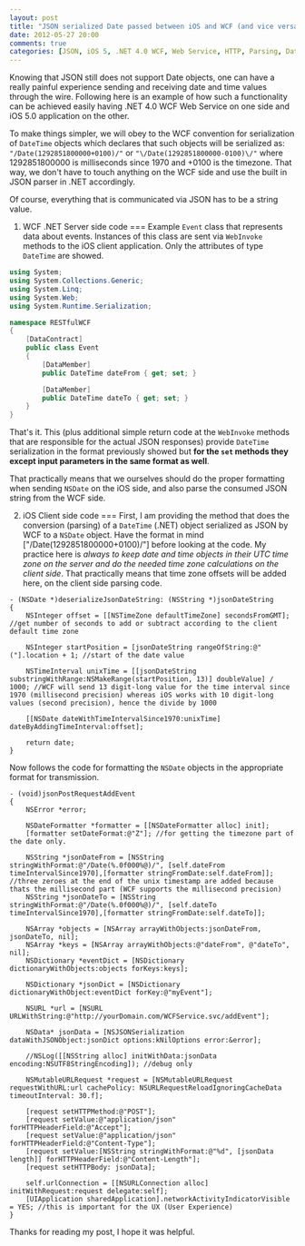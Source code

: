 ```yaml
---
layout: post
title: "JSON serialized Date passed between iOS and WCF (and vice versa)"
date: 2012-05-27 20:00
comments: true
categories: [JSON, iOS 5, .NET 4.0 WCF, Web Service, HTTP, Parsing, DateTime, NSDate]
---
```


Knowing that JSON still does not support Date objects, one can have a really painful experience sending and receiving date and time values through the wire. Following here is an example of how such a functionality can be achieved easily having .NET 4.0 WCF Web Service on one side and iOS 5.0 application on the other.

To make things simpler, we will obey to the WCF convention for serialization of `DateTime` objects which declares that such objects will be serialized as: `"/Date(1292851800000+0100)/"` or `"\/Date(1292851800000-0100)\/"` where 1292851800000 is milliseconds since 1970 and +0100 is the timezone. That way, we don't have to touch anything on the WCF side and use the built in JSON parser in .NET accordingly. 

Of course, everything that is communicated via JSON has to be a string value.

1. WCF .NET Server side code
===
Example `Event` class that represents data about events. Instances of this class are sent via `WebInvoke` methods to the iOS client application. Only the attributes of type `DateTime` are showed.

``` c# Event.cs
using System;
using System.Collections.Generic;
using System.Linq;
using System.Web;
using System.Runtime.Serialization;

namespace RESTfulWCF
{
    [DataContract]
    public class Event
    {
        [DataMember]
        public DateTime dateFrom { get; set; }

        [DataMember]
        public DateTime dateTo { get; set; }
    }
}
```

That's it. This (plus additional simple return code at the `WebInvoke` methods that are responsible for the actual JSON responses)  provide `DateTime` serialization in the format previously showed but **for the `set` methods they except input parameters in the same format as well**.

That practically means that we ourselves should do the proper formatting when sending `NSDate` on the iOS side, and also parse the consumed JSON string from the WCF side.

2. iOS Client side code
===
First, I am providing the method that does the conversion (parsing) of a `DateTime` (.NET) object serialized as JSON by WCF to a `NSDate` object. Have the format in mind ["/Date(1292851800000+0100)/"] before looking at the code. My practice here is *always to keep date and time objects in their UTC time zone on the server and do the needed time zone calculations on the client side*. That practically means that time zone offsets will be added here, on the client side parsing code.

``` objc Deserialization of Date Objects
- (NSDate *)deserializeJsonDateString: (NSString *)jsonDateString
{   
    NSInteger offset = [[NSTimeZone defaultTimeZone] secondsFromGMT]; //get number of seconds to add or subtract according to the client default time zone 
    
    NSInteger startPosition = [jsonDateString rangeOfString:@"("].location + 1; //start of the date value
    
    NSTimeInterval unixTime = [[jsonDateString substringWithRange:NSMakeRange(startPosition, 13)] doubleValue] / 1000; //WCF will send 13 digit-long value for the time interval since 1970 (millisecond precision) whereas iOS works with 10 digit-long values (second precision), hence the divide by 1000
    
    [[NSDate dateWithTimeIntervalSince1970:unixTime] dateByAddingTimeInterval:offset];
    
    return date;
}
```
Now follows the code for formatting the `NSDate` objects in the appropriate format for transmission.

``` objc NSDate to JSON date string
- (void)jsonPostRequestAddEvent
{ 
    NSError *error;
    
    NSDateFormatter *formatter = [[NSDateFormatter alloc] init];
    [formatter setDateFormat:@"Z"]; //for getting the timezone part of the date only.
    
    NSString *jsonDateFrom = [NSString stringWithFormat:@"/Date(%.0f000%@)/", [self.dateFrom timeIntervalSince1970],[formatter stringFromDate:self.dateFrom]]; //three zeroes at the end of the unix timestamp are added because thats the millisecond part (WCF supports the millisecond precision)
    NSString *jsonDateTo = [NSString stringWithFormat:@"/Date(%.0f000%@)/", [self.dateTo timeIntervalSince1970],[formatter stringFromDate:self.dateTo]];
    
    NSArray *objects = [NSArray arrayWithObjects:jsonDateFrom, jsonDateTo, nil];
    NSArray *keys = [NSArray arrayWithObjects:@"dateFrom", @"dateTo", nil];
    NSDictionary *eventDict = [NSDictionary dictionaryWithObjects:objects forKeys:keys];
    
    NSDictionary *jsonDict = [NSDictionary dictionaryWithObject:eventDict forKey:@"myEvent"];
    
    NSURL *url = [NSURL URLWithString:@"http://yourDomain.com/WCFService.svc/addEvent"];
    
    NSData* jsonData = [NSJSONSerialization dataWithJSONObject:jsonDict options:kNilOptions error:&error];
    
    //NSLog([[NSString alloc] initWithData:jsonData encoding:NSUTF8StringEncoding]); //debug only
    
    NSMutableURLRequest *request = [NSMutableURLRequest requestWithURL:url cachePolicy: NSURLRequestReloadIgnoringCacheData timeoutInterval: 30.f];
    
    [request setHTTPMethod:@"POST"];
    [request setValue:@"application/json" forHTTPHeaderField:@"Accept"];
    [request setValue:@"application/json" forHTTPHeaderField:@"Content-Type"];
    [request setValue:[NSString stringWithFormat:@"%d", [jsonData length]] forHTTPHeaderField:@"Content-Length"];
    [request setHTTPBody: jsonData];
    
    self.urlConnection = [[NSURLConnection alloc] initWithRequest:request delegate:self];
    [UIApplication sharedApplication].networkActivityIndicatorVisible = YES; //this is important for the UX (User Experience)  
}
```
Thanks for reading my post, I hope it was helpful.



